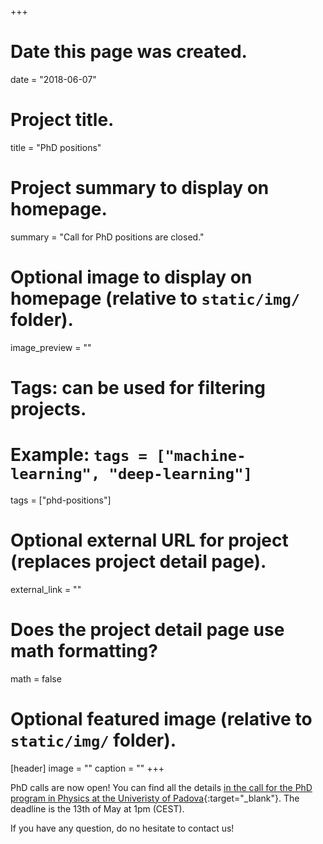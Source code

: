 +++
# Date this page was created.
date = "2018-06-07"

# Project title.
title = "PhD positions"

# Project summary to display on homepage.
summary = "Call for PhD positions are closed."

# Optional image to display on homepage (relative to `static/img/` folder).
image_preview = ""

# Tags: can be used for filtering projects.
# Example: `tags = ["machine-learning", "deep-learning"]`
tags = ["phd-positions"]

# Optional external URL for project (replaces project detail page).
external_link = ""

# Does the project detail page use math formatting?
math = false

# Optional featured image (relative to `static/img/` folder).
[header]
image = ""
caption = ""
+++

PhD calls are now open! You can find all the details [in the call for the PhD program in Physics at the Univeristy of Padova](https://www.dfa.unipd.it/didattica/dottorati-di-ricerca/phd-physics/){:target="_blank"}. The deadline is the 13th of May at 1pm (CEST).

If you have any question, do no hesitate to contact us!
